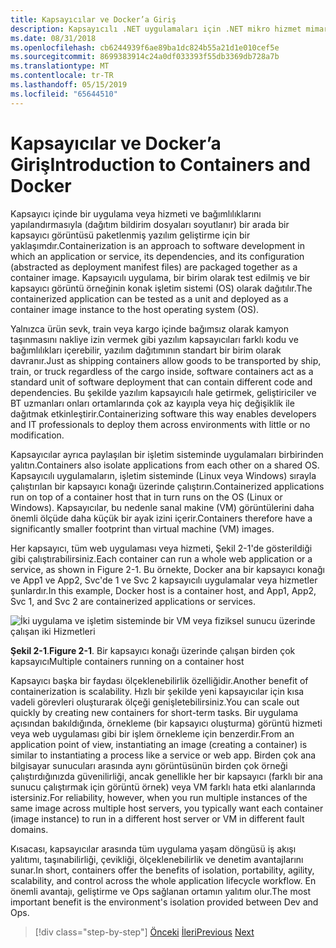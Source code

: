 ```yaml
---
title: Kapsayıcılar ve Docker’a Giriş
description: Kapsayıcılı .NET uygulamaları için .NET mikro hizmet mimarisi | Kapsayıcılar ve Docker'a giriş
ms.date: 08/31/2018
ms.openlocfilehash: cb6244939f6ae89ba1dc824b55a21d1e010cef5e
ms.sourcegitcommit: 8699383914c24a0df033393f55db3369db728a7b
ms.translationtype: MT
ms.contentlocale: tr-TR
ms.lasthandoff: 05/15/2019
ms.locfileid: "65644510"
---
```

# <a name="introduction-to-containers-and-docker"></a><span data-ttu-id="b0a8a-103">Kapsayıcılar ve Docker’a Giriş</span><span class="sxs-lookup"><span data-stu-id="b0a8a-103">Introduction to Containers and Docker</span></span>

<span data-ttu-id="b0a8a-104">Kapsayıcı içinde bir uygulama veya hizmeti ve bağımlılıklarını yapılandırmasıyla (dağıtım bildirim dosyaları soyutlanır) bir arada bir kapsayıcı görüntüsü paketlenmiş yazılım geliştirme için bir yaklaşımdır.</span><span class="sxs-lookup"><span data-stu-id="b0a8a-104">Containerization is an approach to software development in which an application or service, its dependencies, and its configuration (abstracted as deployment manifest files) are packaged together as a container image.</span></span> <span data-ttu-id="b0a8a-105">Kapsayıcılı uygulama, bir birim olarak test edilmiş ve bir kapsayıcı görüntü örneğinin konak işletim sistemi (OS) olarak dağıtılır.</span><span class="sxs-lookup"><span data-stu-id="b0a8a-105">The containerized application can be tested as a unit and deployed as a container image instance to the host operating system (OS).</span></span>

<span data-ttu-id="b0a8a-106">Yalnızca ürün sevk, train veya kargo içinde bağımsız olarak kamyon taşınmasını nakliye izin vermek gibi yazılım kapsayıcıları farklı kodu ve bağımlılıkları içerebilir, yazılım dağıtımının standart bir birim olarak davranır.</span><span class="sxs-lookup"><span data-stu-id="b0a8a-106">Just as shipping containers allow goods to be transported by ship, train, or truck regardless of the cargo inside, software containers act as a standard unit of software deployment that can contain different code and dependencies.</span></span> <span data-ttu-id="b0a8a-107">Bu şekilde yazılım kapsayıcılı hale getirmek, geliştiriciler ve BT uzmanları onları ortamlarında çok az kayıpla veya hiç değişiklik ile dağıtmak etkinleştirir.</span><span class="sxs-lookup"><span data-stu-id="b0a8a-107">Containerizing software this way enables developers and IT professionals to deploy them across environments with little or no modification.</span></span>

<span data-ttu-id="b0a8a-108">Kapsayıcılar ayrıca paylaşılan bir işletim sisteminde uygulamaları birbirinden yalıtın.</span><span class="sxs-lookup"><span data-stu-id="b0a8a-108">Containers also isolate applications from each other on a shared OS.</span></span> <span data-ttu-id="b0a8a-109">Kapsayıcılı uygulamaların, işletim sisteminde (Linux veya Windows) sırayla çalıştırılan bir kapsayıcı konağı üzerinde çalıştırın.</span><span class="sxs-lookup"><span data-stu-id="b0a8a-109">Containerized applications run on top of a container host that in turn runs on the OS (Linux or Windows).</span></span> <span data-ttu-id="b0a8a-110">Kapsayıcılar, bu nedenle sanal makine (VM) görüntülerini daha önemli ölçüde daha küçük bir ayak izini içerir.</span><span class="sxs-lookup"><span data-stu-id="b0a8a-110">Containers therefore have a significantly smaller footprint than virtual machine (VM) images.</span></span>

<span data-ttu-id="b0a8a-111">Her kapsayıcı, tüm web uygulaması veya hizmeti, Şekil 2-1'de gösterildiği gibi çalıştırabilirsiniz.</span><span class="sxs-lookup"><span data-stu-id="b0a8a-111">Each container can run a whole web application or a service, as shown in Figure 2-1.</span></span> <span data-ttu-id="b0a8a-112">Bu örnekte, Docker ana bir kapsayıcı konağı ve App1 ve App2, Svc'de 1 ve Svc 2 kapsayıcılı uygulamalar veya hizmetler şunlardır.</span><span class="sxs-lookup"><span data-stu-id="b0a8a-112">In this example, Docker host is a container host, and App1, App2, Svc 1, and Svc 2 are containerized applications or services.</span></span>

![İki uygulama ve işletim sisteminde bir VM veya fiziksel sunucu üzerinde çalışan iki Hizmetleri](./media/image1.png)

<span data-ttu-id="b0a8a-114">**Şekil 2-1**.</span><span class="sxs-lookup"><span data-stu-id="b0a8a-114">**Figure 2-1**.</span></span> <span data-ttu-id="b0a8a-115">Bir kapsayıcı konağı üzerinde çalışan birden çok kapsayıcı</span><span class="sxs-lookup"><span data-stu-id="b0a8a-115">Multiple containers running on a container host</span></span>

<span data-ttu-id="b0a8a-116">Kapsayıcı başka bir faydası ölçeklenebilirlik özelliğidir.</span><span class="sxs-lookup"><span data-stu-id="b0a8a-116">Another benefit of containerization is scalability.</span></span> <span data-ttu-id="b0a8a-117">Hızlı bir şekilde yeni kapsayıcılar için kısa vadeli görevleri oluşturarak ölçeği genişletebilirsiniz.</span><span class="sxs-lookup"><span data-stu-id="b0a8a-117">You can scale out quickly by creating new containers for short-term tasks.</span></span> <span data-ttu-id="b0a8a-118">Bir uygulama açısından bakıldığında, örnekleme (bir kapsayıcı oluşturma) görüntü hizmeti veya web uygulaması gibi bir işlem örnekleme için benzerdir.</span><span class="sxs-lookup"><span data-stu-id="b0a8a-118">From an application point of view, instantiating an image (creating a container) is similar to instantiating a process like a service or web app.</span></span> <span data-ttu-id="b0a8a-119">Birden çok ana bilgisayar sunucuları arasında aynı görüntüsünün birden çok örneği çalıştırdığınızda güvenilirliği, ancak genellikle her bir kapsayıcı (farklı bir ana sunucu çalıştırmak için görüntü örnek) veya VM farklı hata etki alanlarında istersiniz.</span><span class="sxs-lookup"><span data-stu-id="b0a8a-119">For reliability, however, when you run multiple instances of the same image across multiple host servers, you typically want each container (image instance) to run in a different host server or VM in different fault domains.</span></span>

<span data-ttu-id="b0a8a-120">Kısacası, kapsayıcılar arasında tüm uygulama yaşam döngüsü iş akışı yalıtımı, taşınabilirliği, çevikliği, ölçeklenebilirlik ve denetim avantajlarını sunar.</span><span class="sxs-lookup"><span data-stu-id="b0a8a-120">In short, containers offer the benefits of isolation, portability, agility, scalability, and control across the whole application lifecycle workflow.</span></span> <span data-ttu-id="b0a8a-121">En önemli avantajı, geliştirme ve Ops sağlanan ortamın yalıtım olur.</span><span class="sxs-lookup"><span data-stu-id="b0a8a-121">The most important benefit is the environment's isolation provided between Dev and Ops.</span></span>

>[!div class="step-by-step"]
><span data-ttu-id="b0a8a-122">[Önceki](../index.md)
>[İleri](docker-defined.md)</span><span class="sxs-lookup"><span data-stu-id="b0a8a-122">[Previous](../index.md)
[Next](docker-defined.md)</span></span>
